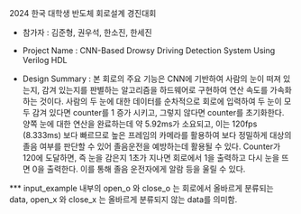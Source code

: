 2024 한국 대학생 반도체 회로설계 경진대회 

- 참가자 : 김준형, 권우석, 한소진, 한세진

- Project Name : CNN-Based Drowsy Driving Detection System Using Verilog HDL

- Design Summary : 본 회로의 주요 기능은 CNN에 기반하여 사람의 눈이 떠져 있는지, 감겨 있는지를 판별하는 알고리즘을 하드웨어로 구현하여 연산 속도를 가속화하는 것이다. 사람의 두 눈에 대한 데이터를 순차적으로 회로에 입력하여 두 눈이 모두 감겨 있다면 counter를 1 증가 시키고, 그렇지 않다면 counter를 초기화한다. 양쪽 눈에 대한 연산을 완료하는데 약 5.92ms가 소요되고, 이는 120fps (8.333ms) 보다 빠르므로 높은 프레임의 카메라를 활용하여 보다 정밀하게 대상의 졸음 여부를 판단할 수 있어 졸음운전을 예방하는데 활용될 수 있다. Counter가 120에 도달하면, 즉 눈을 감은지 1초가 지나면 회로에서 1을 출력하고 다시 눈을 뜨면 0을 출력한다. 이를 통해 졸음 운전자에게 알람 등을 울릴 수 있다. 

*** input_example 내부의 open_o 와 close_o 는 회로에서 올바르게 분류되는 data, open_x 와 close_x 는 올바르게 분류되지 않는 data를 의미함.
